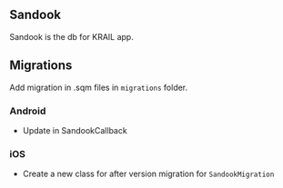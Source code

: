 ## Sandook

Sandook is the db for KRAIL app. 

## Migrations

Add migration in .sqm files in `migrations` folder.

### Android 

- Update in SandookCallback

### iOS 

- Create a new class for after version migration for `SandookMigration`
